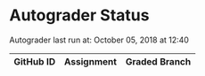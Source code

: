 # Autograder Status
Autograder last run at: October 05, 2018 at 12:40

| GitHub ID | Assignment | Graded Branch |
|-----------|------------|---------------|

